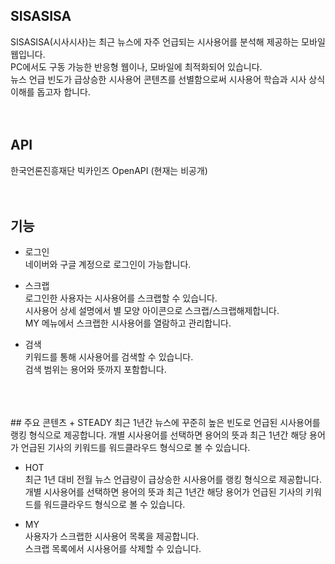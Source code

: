 ## SISASISA
SISASISA(시사시사)는 최근 뉴스에 자주 언급되는 시사용어를 분석해 제공하는 모바일웹입니다.     
PC에서도 구동 가능한 반응형 웹이나, 모바일에 최적화되어 있습니다.     
뉴스 언급 빈도가 급상승한 시사용어 콘텐츠를 선별함으로써 시사용어 학습과 시사 상식 이해를 돕고자 합니다.
<br/>
<br/>
<br/>
## API
한국언론진흥재단 빅카인즈 OpenAPI (현재는 비공개)
<br/>
<br/>
<br/>
## 기능
+ 로그인     
네이버와 구글 계정으로 로그인이 가능합니다.

+ 스크랩     
로그인한 사용자는 시사용어를 스크랩할 수 있습니다.     
시사용어 상세 설명에서 별 모양 아이콘으로 스크랩/스크랩해제합니다.     
MY 메뉴에서 스크랩한 시사용어를 열람하고 관리합니다.

+ 검색     
키워드를 통해 시사용어를 검색할 수 있습니다.     
검색 범위는 용어와 뜻까지 포함합니다.


<br/>
<br/>
<br/>
## 주요 콘텐츠
+ STEADY     
최근 1년간 뉴스에 꾸준히 높은 빈도로 언급된 시사용어를 랭킹 형식으로 제공합니다.     
개별 시사용어를 선택하면 용어의 뜻과 최근 1년간 해당 용어가 언급된 기사의 키워드를 워드클라우드 형식으로 볼 수 있습니다.

+ HOT     
최근 1년 대비 전월 뉴스 언급량이 급상승한 시사용어를 랭킹 형식으로 제공합니다.     
개별 시사용어를 선택하면 용어의 뜻과 최근 1년간 해당 용어가 언급된 기사의 키워드를 워드클라우드 형식으로 볼 수 있습니다.

+ MY     
사용자가 스크랩한 시사용어 목록을 제공합니다.     
스크랩 목록에서 시사용어를 삭제할 수 있습니다.   
